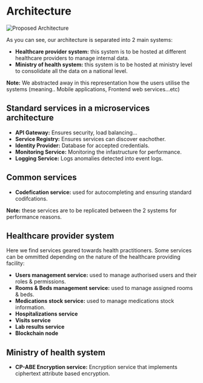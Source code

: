 # Architecture

![Proposed Architecture](figures/architecture.png "Architecture")

As you can see, our architecture is separated into 2 main systems:

- **Healthcare provider system:** this system is to be hosted at different healthcare providers to manage internal data.
- **Ministry of health system:** this system is to be hosted at ministry level to consolidate all the data on a national level.

**Note:** We abstracted away in this representation how the users utilise the systems (meaning.. Mobile applications, Frontend web services...etc)

## Standard services in a microservices architecture

- **API Gateway:** Ensures security, load balancing...
- **Service Registry:** Ensures services can discover eachother.
- **Identity Provider:** Database for accepted credentials.
- **Monitoring Service:** Monitoring the infastructure for performance.
- **Logging Service:** Logs anomalies detected into event logs.

## Common services

- **Codefication service:** used for autocompleting and ensuring standard codifcations.

**Note:**  these services are to be replicated between the 2 systems for performance reasons.

## Healthcare provider system

Here we find services geared towards health practitioners. Some services can be ommitted depending on the nature of the healthcare providing facility:

- **Users management service:** used to manage authorised users and their roles & permissions.
- **Rooms & Beds management service:** used to manage assigned rooms & beds.
- **Medications stock service:** used to manage medications stock information.
- **Hospitalizations service**
- **Visits service**
- **Lab results service**
- **Blockchain node**

## Ministry of health system

- **CP-ABE Encryption service:** Encryption service that implements ciphertext attribute based encryption.
